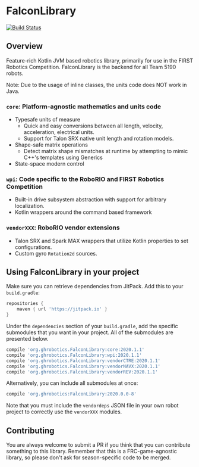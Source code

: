 # FalconLibrary
[![Build Status](https://dev.azure.com/frc5190/Robot%20Code/_apis/build/status/FalconLibrary?branchName=master)](https://dev.azure.com/frc5190/Robot%20Code/_build/latest?definitionId=11&branchName=master)

## Overview

Feature-rich Kotlin JVM based robotics library, primarily for use in the FIRST Robotics Competition. FalconLibrary is the backend for all Team 5190 robots.

Note: Due to the usage of inline classes, the units code does NOT work in Java.

### `core`: Platform-agnostic mathematics and units code
* Typesafe units of measure
    * Quick and easy conversions between all length, velocity, acceleration, electrical units.
    * Support for Talon SRX native unit length and rotation models.
* Shape-safe matrix operations
    * Detect matrix shape mismatches at runtime by attempting to mimic C++'s templates using Generics
* State-space modern control

### `wpi`: Code specific to the RoboRIO and FIRST Robotics Competition
* Built-in drive subsystem abstraction with support for arbitrary localization.
* Kotlin wrappers around the command based framework

### `vendorXXX`: RoboRIO vendor extensions
* Talon SRX and Spark MAX wrappers that utilize Kotlin properties to set configurations.
* Custom gyro `Rotation2d` sources.

## Using FalconLibrary in your project

Make sure you can retrieve dependencies from JitPack. Add this to your `build.gradle`:
```groovy
repositories {
    maven { url 'https://jitpack.io' }
}
```

Under the `dependencies` section of your `build.gradle`, add the specific submodules that you want in your project. All of the submodules are presented below.

```groovy
compile 'org.ghrobotics.FalconLibrary:core:2020.1.1'
compile 'org.ghrobotics.FalconLibrary:wpi:2020.1.1'
compile 'org.ghrobotics.FalconLibrary:vendorCTRE:2020.1.1'
compile 'org.ghrobotics.FalconLibrary:vendorNAVX:2020.1.1'
compile 'org.ghrobotics.FalconLibrary:vendorREV:2020.1.1'
```

Alternatively, you can include all submodules at once:
```groovy
compile 'org.ghrobotics:FalconLibrary:2020.0.0-8'
```

Note that you must include the `vendordeps` JSON file in your own robot project to correctly use the `vendorXXX` modules.

## Contributing
You are always welcome to submit a PR if you think that you can contribute something to this library. Remember that this is a FRC-game-agnostic library, so please don't ask for season-specific code to be merged.




